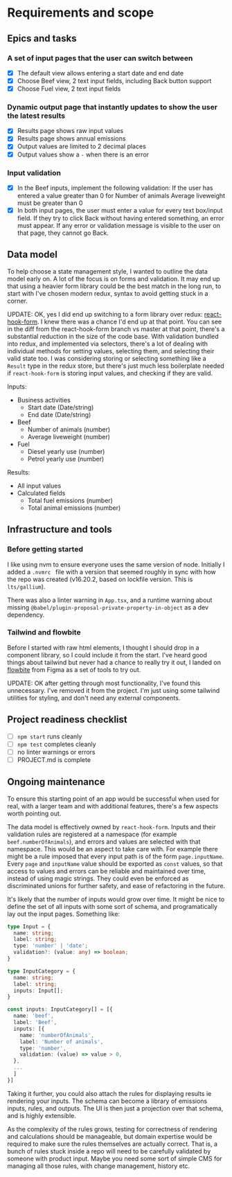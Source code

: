 # Requirements and scope

## Epics and tasks

### A set of input pages that the user can switch between

- [x] The default view allows entering a start date and end date
- [x] Choose Beef view, 2 text input fields, including Back button support
- [x] Choose Fuel view, 2 text input fields

### Dynamic output page that instantly updates to show the user the latest results

- [x] Results page shows raw input values
- [x] Results page shows annual emissions
- [x] Output values are limited to 2 decimal places
- [x] Output values show a `-` when there is an error

### Input validation

- [x] In the Beef inputs, implement the following validation: If the user has entered a value greater than 0 for Number of animals Average liveweight must be greater than 0
- [x] In both input pages, the user must enter a value for every text box/input field. If they try to click Back without having entered something, an error must appear. If any error or validation message is visible to the user on that page, they cannot go Back.

## Data model

To help choose a state management style, I wanted to outline the data model early on. A lot of the focus is on forms and validation. It may end up that using a heavier form library could be the best match in the long run, to start with I've chosen modern redux, syntax to avoid getting stuck in a corner.

UPDATE: OK, yes I did end up switching to a form library over redux: [react-hook-form](https://react-hook-form.com). I knew there was a chance I'd end up at that point. You can see in the diff from the react-hook-form branch vs master at that point, there's a substantial reduction in the size of the code base. With validation bundled into redux, and implemented via selectors, there's a lot of dealing with individual methods for setting values, selecting them, and selecting their valid state too. I was considering storing or selecting something like a `Result` type in the redux store, but there's just much less boilerplate needed if `react-hook-form` is storing input values, and checking if they are valid.

Inputs:

- Business activities
  - Start date (Date/string)
  - End date (Date/string)
- Beef
  - Number of animals (number)
  - Average liveweight (number)
- Fuel
  - Diesel yearly use (number)
  - Petrol yearly use (number)

Results:

- All input values
- Calculated fields
  - Total fuel emissions (number)
  - Total animal emissions (number)

## Infrastructure and tools

### Before getting started

I like using nvm to ensure everyone uses the same version of node. Initially I added a `.nvmrc ` file with a version that seemed roughly in sync with how the repo was created (v16.20.2, based on lockfile version. This is `lts/gallium`).

There was also a linter warning in `App.tsx`, and a runtime warning about missing `@babel/plugin-proposal-private-property-in-object` as a dev dependency.

### Tailwind and flowbite

Before I started with raw html elements, I thought I should drop in a component library, so I could include it from the start. I've heard good things about tailwind but never had a chance to really try it out, I landed on [flowbite](https://flowbite.com/react/) from Figma as a set of tools to try out.

UPDATE: OK after getting through most functionality, I've found this unnecessary. I've removed it from the project. I'm just using some tailwind utilities for styling, and don't need any external components.

## Project readiness checklist

- [ ] `npm start` runs cleanly
- [ ] `npm test` completes cleanly
- [ ] no linter warnings or errors
- [ ] PROJECT.md is complete

## Ongoing maintenance

To ensure this starting point of an app would be successful when used for real, with a larger team and with additional features, there's a few aspects worth pointing out.

The data model is effectively owned by `react-hook-form`. Inputs and their validation rules are registered at a namespace (for example `beef.numberOfAnimals`), and errors and values are selected with that namespace. This would be an aspect to take care with. For example there might be a rule imposed that every input path is of the form `page.inputName`. Every `page` and `inputName` value should be exported as `const` values, so that access to values and errors can be reliable and maintained over time, instead of using magic strings. They could even be enforced as discriminated unions for further safety, and ease of refactoring in the future.

It's likely that the number of inputs would grow over time. It might be nice to define the set of all inputs with some sort of schema, and programatically lay out the input pages. Something like:

```ts
type Input = {
  name: string;
  label: string;
  type: 'number' | 'date';
  validation?: (value: any) => boolean;
}

type InputCategory = {
  name: string;
  label: string;
  inputs: Input[];
}

const inputs: InputCategory[] = [{
  name: 'beef',
  label: 'Beef',
  inputs: [{
    name: 'numberOfAnimals',
    label: 'Number of animals',
    type: 'number',
    validation: (value) => value > 0,
  },
  ...
  ]
}]
```

Taking it further, you could also attach the rules for displaying results ie rendering your inputs. The schema can become a library of emissions inputs, rules, and outputs. The UI is then just a projection over that schema, and is highly extensible.

As the complexity of the rules grows, testing for correctness of rendering and calculations should be manageable, but domain expertise would be required to make sure the rules themselves are actually correct. That is, a bunch of rules stuck inside a repo will need to be carefully validated by someone with product input. Maybe you need some sort of simple CMS for managing all those rules, with change management, history etc.
